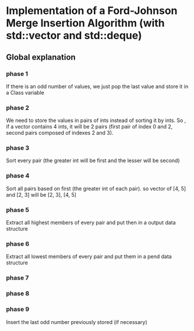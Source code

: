 # Implementation of a Ford-Johnson Merge Insertion Algorithm (with std::vector and std::deque)

## Global explanation

### phase 1

If there is an odd number of values, we just pop the last value and store it in a Class variable

### phase 2

We need to store the values in pairs of ints instead of sorting it by ints. So , if a vector contains 4 ints, it will be 2 pairs (first pair of index 0 and 2, second pairs composed of indexes 2 and 3).

### phase 3

Sort every pair (the greater int will be first and the lesser will be second)

### phase 4

Sort all pairs based on first (the greater int of each pair). so vector of [4, 5] and [2, 3] will be [2, 3], [4, 5]

### phase 5

Extract all highest members of every pair and put then in a output data structure

### phase 6

Extract all lowest members of every pair and put them in a pend data structure

### phase 7



### phase 8



### phase 9

Insert the last odd number previously stored (if necessary)